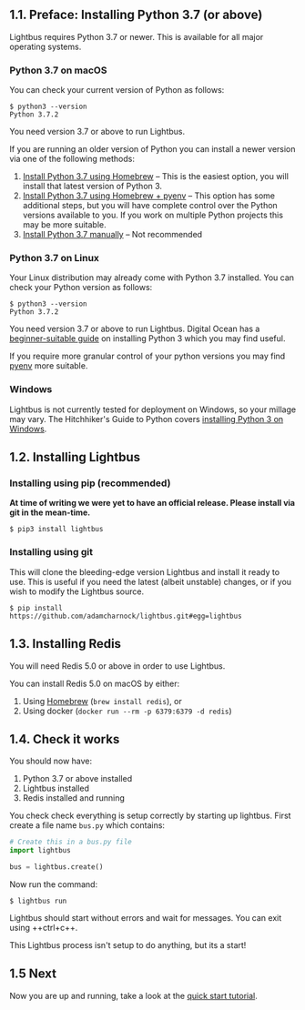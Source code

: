 
## 1.1. Preface: Installing Python 3.7 (or above)

Lightbus requires Python 3.7 or newer. This is available
for all major operating systems.

### Python 3.7 on macOS

You can check your current version of Python as follows:

    $ python3 --version
    Python 3.7.2

You need version 3.7 or above to run Lightbus.

If you are running an older version of Python you can install a newer
version via one of the following methods:

1. [Install Python 3.7 using Homebrew][vincent] – This is the easiest option, you will
   install that latest version of Python 3.
2. [Install Python 3.7 using Homebrew + pyenv][gardner] – This option has some additional
   steps, but you will have complete control over the Python versions available to you.
   If you work on multiple Python projects this may be more suitable.
3. [Install Python 3.7 manually][download] – Not recommended

### Python 3.7 on Linux

Your Linux distribution may already come with Python 3.7 installed. You can check your
Python version as follows:

    $ python3 --version
    Python 3.7.2

You need version 3.7 or above to run Lightbus. Digital Ocean has a
[beginner-suitable guide][digital-ocean] on installing Python 3 which you may find useful.

If you require more granular control of your python versions you may find [pyenv] more suitable.

### Windows

Lightbus is not currently tested for deployment on Windows, so your millage may vary.
The Hitchhiker's Guide to Python covers [installing Python 3 on Windows][god-help-you].

## 1.2. Installing Lightbus

### Installing using pip (recommended)

**At time of writing we were yet to have an official release. Please install via git in the mean-time.**

    $ pip3 install lightbus

### Installing using git

This will clone the bleeding-edge version Lightbus and install it ready to use. This is useful
if you need the latest (albeit unstable) changes, or if you wish to modify the Lightbus source.

    $ pip install https://github.com/adamcharnock/lightbus.git#egg=lightbus

## 1.3. Installing Redis

You will need Redis 5.0 or above in order to use Lightbus.

You can install Redis 5.0 on macOS by either:

1. Using [Homebrew] (`brew install redis`), or
2. Using docker (`docker run --rm -p 6379:6379 -d redis`) 

## 1.4. Check it works

You should now have:

1. Python 3.7 or above installed
2. Lightbus installed
3. Redis installed and running

You check check everything is setup correctly by starting up lightbus. First create a file 
name `bus.py` which contains:

```python
# Create this in a bus.py file
import lightbus

bus = lightbus.create()
```

Now run the command:

    $ lightbus run

Lightbus should start without errors and wait for messages.
You can exit using ++ctrl+c++.

This Lightbus process isn't setup to do anything, but its a start!

## 1.5 Next

Now you are up and running, take a look at the [quick start tutorial].

[vincent]: https://wsvincent.com/install-python3-mac/
[gardner]: https://medium.com/@jordanthomasg/python-development-on-macos-with-pyenv-2509c694a808
[Homebrew]: https://brew.sh/
[pyenv]: https://github.com/pyenv/pyenv
[download]: https://www.python.org/downloads/mac-osx/
[digital-ocean]: https://www.digitalocean.com/community/tutorials/how-to-install-python-3-and-set-up-a-local-programming-environment-on-ubuntu-16-04
[god-help-you]: http://docs.python-guide.org/en/latest/starting/install3/win/
[Redis]: https://redis.io/
<!-- Seriously, the Python docs for asyncio are scary. Let's link to something nicer -->
[asyncio]: https://hackernoon.com/asyncio-for-the-working-python-developer-5c468e6e2e8e
[type hinting]: https://docs.python.org/3/library/typing.html
[quick start tutorial]: quick-start.md
